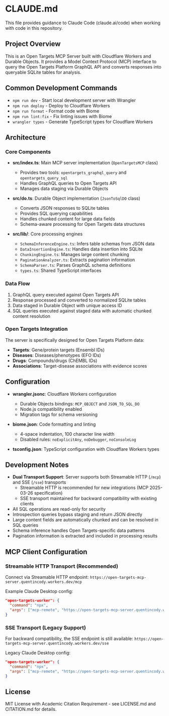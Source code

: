 # CLAUDE.md

This file provides guidance to Claude Code (claude.ai/code) when working with code in this repository.

## Project Overview

This is an Open Targets MCP Server built with Cloudflare Workers and Durable Objects. It provides a Model Context Protocol (MCP) interface to query the Open Targets Platform GraphQL API and converts responses into queryable SQLite tables for analysis.

## Common Development Commands

- `npm run dev` - Start local development server with Wrangler
- `npm run deploy` - Deploy to Cloudflare Workers
- `npm run format` - Format code with Biome
- `npm run lint:fix` - Fix linting issues with Biome
- `wrangler types` - Generate TypeScript types for Cloudflare Workers

## Architecture

### Core Components

- **src/index.ts**: Main MCP server implementation (`OpenTargetsMCP` class)
  - Provides two tools: `opentargets_graphql_query` and `opentargets_query_sql`
  - Handles GraphQL queries to Open Targets API
  - Manages data staging via Durable Objects

- **src/do.ts**: Durable Object implementation (`JsonToSqlDO` class)
  - Converts JSON responses to SQLite tables
  - Provides SQL querying capabilities
  - Handles chunked content for large data fields
  - Schema-aware processing for Open Targets data structures

- **src/lib/**: Core processing engines
  - `SchemaInferenceEngine.ts`: Infers table schemas from JSON data
  - `DataInsertionEngine.ts`: Handles data insertion into SQLite
  - `ChunkingEngine.ts`: Manages large content chunking
  - `PaginationAnalyzer.ts`: Extracts pagination information
  - `SchemaParser.ts`: Parses GraphQL schema definitions
  - `types.ts`: Shared TypeScript interfaces

### Data Flow

1. GraphQL query executed against Open Targets API
2. Response processed and converted to normalized SQLite tables
3. Data staged in Durable Object with unique access ID
4. SQL queries executed against staged data with automatic chunked content resolution

### Open Targets Integration

The server is specifically designed for Open Targets Platform data:
- **Targets**: Gene/protein targets (Ensembl IDs)
- **Diseases**: Diseases/phenotypes (EFO IDs)
- **Drugs**: Compounds/drugs (ChEMBL IDs)
- **Associations**: Target-disease associations with evidence scores

## Configuration

- **wrangler.jsonc**: Cloudflare Workers configuration
  - Durable Objects bindings: `MCP_OBJECT` and `JSON_TO_SQL_DO`
  - Node.js compatibility enabled
  - Migration tags for schema versioning

- **biome.json**: Code formatting and linting
  - 4-space indentation, 100 character line width
  - Disabled rules: `noExplicitAny`, `noDebugger`, `noConsoleLog`

- **tsconfig.json**: TypeScript configuration with Cloudflare Workers types

## Development Notes

- **Dual Transport Support**: Server supports both Streamable HTTP (`/mcp`) and SSE (`/sse`) transports
  - Streamable HTTP is recommended for new integrations (MCP 2025-03-26 specification)
  - SSE transport maintained for backward compatibility with existing clients
- All SQL operations are read-only for security
- Introspection queries bypass staging and return JSON directly
- Large content fields are automatically chunked and can be resolved in SQL queries
- Schema inference handles Open Targets-specific data patterns
- Pagination information is extracted and included in processing results

## MCP Client Configuration

### Streamable HTTP Transport (Recommended)
Connect via Streamable HTTP endpoint: `https://open-targets-mcp-server.quentincody.workers.dev/mcp`

Example Claude Desktop config:
```json
"open-targets-worker": {
  "command": "npx",
  "args": ["mcp-remote", "https://open-targets-mcp-server.quentincody.workers.dev/mcp"]
}
```

### SSE Transport (Legacy Support)
For backward compatibility, the SSE endpoint is still available: `https://open-targets-mcp-server.quentincody.workers.dev/sse`

Legacy Claude Desktop config:
```json
"open-targets-worker": {
  "command": "npx",
  "args": ["mcp-remote", "https://open-targets-mcp-server.quentincody.workers.dev/sse"]
}
```

## License

MIT License with Academic Citation Requirement - see LICENSE.md and CITATION.md for details.